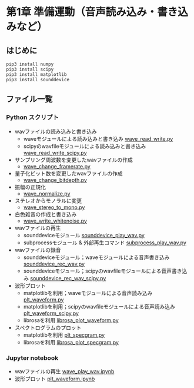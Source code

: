 # 第1章 準備運動（音声読み込み・書き込みなど）
## はじめに
```
pip3 install numpy
pip3 install scipy
pip3 install matplotlib
pip3 install sounddevice
```

## ファイル一覧
### Python スクリプト
- wavファイルの読み込みと書き込み
  - waveモジュールによる読み込みと書き込み [wave_read_write.py](https://github.com/tam17aki/speech_process_exercise/blob/master/WarmUp/wave_read_write.py)
  - scipyのwavfileモジュールによる読み込みと書き込み [wave_read_write_scipy.py](https://github.com/tam17aki/speech_process_exercise/blob/master/WarmUp/wave_read_write_scipy.py)
- サンプリング周波数を変更したwavファイルの作成 
  - [wave_change_framerate.py](https://github.com/tam17aki/speech_process_exercise/blob/master/WarmUp/wave_change_framerate.py)
- 量子化ビット数を変更したwavファイルの作成
  - [wave_change_bitdepth.py](https://github.com/tam17aki/speech_process_exercise/blob/master/WarmUp/wave_change_bitdepth.py)
- 振幅の正規化
  - [wave_normalize.py](https://github.com/tam17aki/speech_process_exercise/blob/master/WarmUp/wave_normalize.py)
- ステレオからモノラルに変更
  - [wave_stereo_to_mono.py](https://github.com/tam17aki/speech_process_exercise/blob/master/WarmUp/wave_stereo_to_mono.py)
- 白色雑音の作成と書き込み
  - [wave_write_whitenoise.py](https://github.com/tam17aki/speech_process_exercise/blob/master/WarmUp/wave_write_whitenoise.py)
- wavファイルの再生
  - sounddeviceモジュール [sounddevice_play_wav.py](https://github.com/tam17aki/speech_process_exercise/blob/master/WarmUp/sounddevice_play_wav.py)
  - subprocessモジュール & 外部再生コマンド [subprocess_play_wav.py](https://github.com/tam17aki/speech_process_exercise/blob/master/WarmUp/subprocess_play_wav.py)
- wavファイルの録音
  - sounddeviceモジュール；waveモジュールによる音声書き込み [sounddevice_rec_wav.py](https://github.com/tam17aki/speech_process_exercise/blob/master/WarmUp/sounddevice_rec_wav.py)
  - sounddeviceモジュール；scipyのwavfileモジュールによる音声書き込み [sounddevice_rec_wav_scipy.py](https://github.com/tam17aki/speech_process_exercise/blob/master/WarmUp/sounddevice_rec_wav_scipy.py)
- 波形プロット
  - matplotlibを利用；waveモジュールによる音声読み込み [plt_waveform.py](https://github.com/tam17aki/speech_process_exercise/blob/master/WarmUp/plt_waveform.py)
  - matplotlibを利用；scipyのwavfileモジュールによる音声読み込み [plt_waveform_scipy.py](https://github.com/tam17aki/speech_process_exercise/blob/master/WarmUp/plt_waveform_scipy.py)
  - librosaを利用 [librosa_plot_waveform.py](https://github.com/tam17aki/speech_process_exercise/blob/master/WarmUp/librosa_plot_waveform.py)
- スペクトログラムのプロット
  - matplotlibを利用 [plt_specgram.py](https://github.com/tam17aki/speech_process_exercise/blob/master/WarmUp/plt_specgram.py)
  - librosaを利用 [librosa_plot_specgram.py](https://github.com/tam17aki/speech_process_exercise/blob/master/WarmUp/librosa_plot_specgram.py)
### Jupyter notebook
- wavファイルの再生 [wave_play_wav.ipynb](https://github.com/tam17aki/speech_process_exercise/blob/master/WarmUp/wave_play_wav.ipynb)
- 波形プロット [plt_waveform.ipynb](https://github.com/tam17aki/speech_process_exercise/blob/master/WarmUp/plt_waveform.ipynb)
